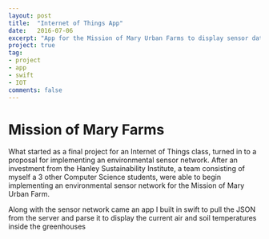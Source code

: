```yaml
---
layout: post
title:  "Internet of Things App"
date:   2016-07-06
excerpt: "App for the Mission of Mary Urban Farms to display sensor data"
project: true
tag:
- project 
- app
- swift
- IOT
comments: false
---
```

# Mission of Mary Farms
What started as a final project for an Internet of Things class, turned in to a proposal for implementing an environmental sensor network. After an investment from the Hanley Sustainability Institute, a team consisting of myself a 3 other Computer Science students, were able to begin implementing an environmental sensor network for the Mission of Mary Urban Farm. 

Along with the sensor network came an app I built in swift to pull the JSON from the server and parse it to display the current air and soil temperatures inside the greenhouses
